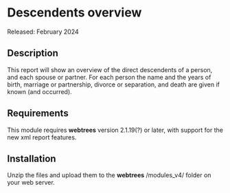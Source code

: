 #  Descendents overview

Released: February 2024

<a name="Description"></a>

## Description

This report will show an overview of the direct descendents of a person, and each spouse or partner. For each person the name and the years of birth, marriage or partnership, divorce or separation, and death are given if known (and occurred). 

## Requirements

This module requires **webtrees** version 2.1.19(?) or later, with support for the new xml report features.

<a name="Installation"></a>

## Installation

Unzip the files and upload them to the **webtrees** /modules_v4/ folder on your web server. 

